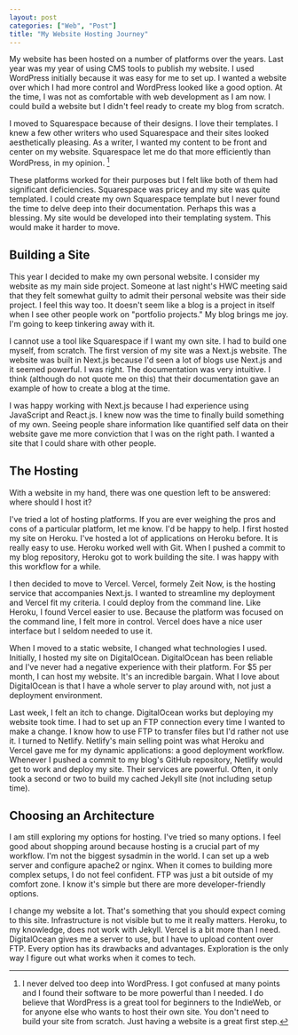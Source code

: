 ```yaml
---
layout: post
categories: ["Web", "Post"]
title: "My Website Hosting Journey"
---
```


My website has been hosted on a number of platforms over the years. Last year was my year of using CMS tools to publish my website. I used WordPress initially because it was easy for me to set up. I wanted a website over which I had more control and WordPress looked like a good option. At the time, I was not as comfortable with web development as I am now. I could build a website but I didn't feel ready to create my blog from scratch.

I moved to Squarespace because of their designs. I love their templates. I knew a few other writers who used Squarespace and their sites looked aesthetically pleasing. As a writer, I wanted my content to be front and center on my website. Squarespace let me do that more efficiently than WordPress, in my opinion. [^1]

These platforms worked for their purposes but I felt like both of them had significant deficiencies. Squarespace was pricey and my site was quite templated. I could create my own Squarespace template but I never found the time to delve deep into their documentation. Perhaps this was a blessing. My site would be developed into their templating system. This would make it harder to move.

## Building a Site

This year I decided to make my own personal website. I consider my website as my main side project. Someone at last night's HWC meeting said that they felt somewhat guilty to admit their personal website was their side project. I feel this way too. It doesn't seem like a blog is a project in itself when I see other people work on "portfolio projects." My blog brings me joy. I'm going to keep tinkering away with it.

I cannot use a tool like Squarespace if I want my own site. I had to build one myself, from scratch. The first version of my site was a Next.js website. The website was built in Next.js because I'd seen a lot of blogs use Next.js and it seemed powerful. I was right. The documentation was very intuitive. I think (although do not quote me on this) that their documentation gave an example of how to create a blog at the time.

I was happy working with Next.js because I had experience using JavaScript and React.js. I knew now was the time to finally build something of my own. Seeing people share information like quantified self data on their website gave me more conviction that I was on the right path. I wanted a site that I could share with other people.

## The Hosting

With a website in my hand, there was one question left to be answered: where should I host it?

I've tried a lot of hosting platforms. If you are ever weighing the pros and cons of a particular platform, let me know. I'd be happy to help. I first hosted my site on Heroku. I've hosted a lot of applications on Heroku before. It is really easy to use. Heroku worked well with Git. When I pushed a commit to my blog repository, Heroku got to work building the site. I was happy with this workflow for a while.

I then decided to move to Vercel. Vercel, formely Zeit Now, is the hosting service that accompanies Next.js. I wanted to streamline my deployment and Vercel fit my criteria. I could deploy from the command line. Like Heroku, I found Vercel easier to use. Because the platform was focused on the command line, I felt more in control. Vercel does have a nice user interface but I seldom needed to use it.

When I moved to a static website, I changed what technologies I used. Initially, I hosted my site on DigitalOcean. DigitalOcean has been reliable and I've never had a negative experience with their platform. For $5 per month, I can host my website. It's an incredible bargain. What I love about DigitalOcean is that I have a whole server to play around with, not just a deployment environment.

Last week, I felt an itch to change. DigitalOcean works but deploying my website took time. I had to set up an FTP connection every time I wanted to make a change. I know how to use FTP to transfer files but I'd rather not use it. I turned to Netlify. Netlify's main selling point was what Heroku and Vercel gave me for my dynamic applications: a good deployment workflow. Whenever I pushed a commit to my blog's GitHub repository, Netlify would get to work and deploy my site. Their services are powerful. Often, it only took a second or two to build my cached Jekyll site (not including setup time).

## Choosing an Architecture

I am still exploring my options for hosting. I've tried so many options. I feel good about shopping around because hosting is a crucial part of my workflow. I'm not the biggest sysadmin in the world. I can set up a web server and configure apache2 or nginx. When it comes to building more complex setups, I do not feel confident. FTP was just a bit outside of my comfort zone. I know it's simple but there are more developer-friendly options.

I change my website a lot. That's something that you should expect coming to this site. Infrastructure is not visible but to me it really matters. Heroku, to my knowledge, does not work with Jekyll. Vercel is a bit more than I need. DigitalOcean gives me a server to use, but I have to upload content over FTP. Every option has its drawbacks and advantages. Exploration is the only way I figure out what works when it comes to tech.

[^1]: I never delved too deep into WordPress. I got confused at many points and I found their software to be more powerful than I needed. I do believe that WordPress is a great tool for beginners to the IndieWeb, or for anyone else who wants to host their own site. You don't need to build your site from scratch. Just having a website is a great first step.

